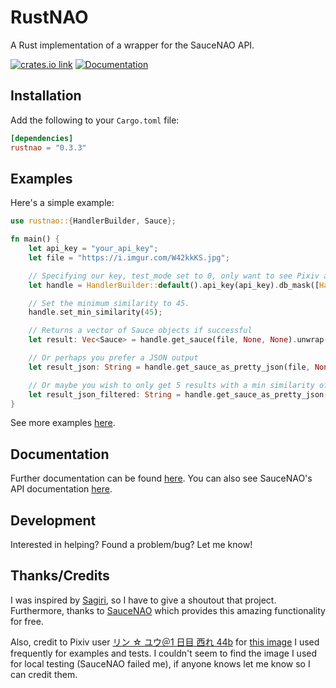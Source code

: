 # RustNAO

A Rust implementation of a wrapper for the SauceNAO API.

[![crates.io link](https://img.shields.io/crates/v/rustnao.svg)](https://crates.io/crates/rustnao)
[![Documentation](https://docs.rs/rustnao/badge.svg)](https://docs.rs/rustnao)

## Installation

Add the following to your `Cargo.toml` file:

```toml
[dependencies]
rustnao = "0.3.3"
```

## Examples

Here's a simple example:

```rust
use rustnao::{HandlerBuilder, Sauce};

fn main() {
    let api_key = "your_api_key";
    let file = "https://i.imgur.com/W42kkKS.jpg";

    // Specifying our key, test_mode set to 0, only want to see Pixiv and Sankaku using a mask, nothing excluded, no one specific source, and 15 results at most
    let handle = HandlerBuilder::default().api_key(api_key).db_mask([Handler::PIXIV, Handler::SANKAKU_CHANNEL].to_vec()).num_results(15).build();

    // Set the minimum similarity to 45.
    handle.set_min_similarity(45);

    // Returns a vector of Sauce objects if successful
    let result: Vec<Sauce> = handle.get_sauce(file, None, None).unwrap();

    // Or perhaps you prefer a JSON output
    let result_json: String = handle.get_sauce_as_pretty_json(file, None, None).unwrap();

    // Or maybe you wish to only get 5 results with a min similarity of 50.0
    let result_json_filtered: String = handle.get_sauce_as_pretty_json(file, Some(5), Some(50 as f64)).unwrap();
}
```

See more examples [here](./examples/).

## Documentation

Further documentation can be found [here](https://docs.rs/rustnao/). You can also see SauceNAO's API documentation [here](https://saucenao.com/user.php?page=search-api).

## Development

Interested in helping? Found a problem/bug? Let me know!

## Thanks/Credits

I was inspired by [Sagiri](https://github.com/ClarityCafe/Sagiri), so I have to give a shoutout that project. Furthermore, thanks to [SauceNAO](https://saucenao.com/) which provides this amazing functionality for free.

Also, credit to Pixiv user [リン ☆ ユウ＠1 日目 西れ 44b](https://www.pixiv.net/member.php?id=4754550) for [this image](https://www.pixiv.net/member_illust.php?mode=medium&illust_id=61477678) I used frequently for examples and tests. I couldn't seem to find the image I used for local testing (SauceNAO failed me), if anyone knows let me know so I can credit them.
